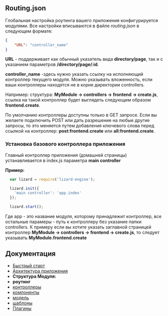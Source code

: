 ## Routing.json

Глобальная настройка роутинга вашего приложения конфигурируется модулями.
Все настройки вписываются в файле *routing.json* в следующем формате:

```json
{
    "URL": "controller_name"
}
```

**URL** - поддерживает как обычный указатель вида **directory/page**, так и с указанием параметров **/directory/page/:id**.

**controller_name** -здесь нужно указать ссылку на исполняющий контроллер текущего модуля. Можно указывать вложенность, если ваши контроллеры
находятся не в корне директории controllers.

Например: структура: **MyModule -> controllers -> frontend -> create.js**, ссылка на такой контроллер
будет выглядеть следующим образом **frontend.create**.

По умолчанию контроллеры доступны только в GET запросе. Если вы желаете подключить POST или дать разрешение на любые другие запросы, то
это меняется путем добавления ключевого слова перед ссылкой на контроллер: **post:frontend.create** или **all:frontend.create**.

### Установка базового контроллера приложения

Главный контроллер приложения (домашней страницы) устанавливается в index.js параметра **main controller**

**Пример:**

```javascript
  var lizard = require('lizard-engine');

  lizard.init({
    'main controller': 'app.index'
  });

  lizard.start();
```

Где app - это название модуля, которому принадлежит контроллер, все остальные парамеры - путь к контроллеру без указание папки controllers.
К примеру если вы хотите указать заглавной страницей контроллер **MyModule -> controllers -> frontend -> create.js**, то следует указывать
 **MyModule.frontend.create**

## Документация

* [Быстрый старт](https://github.com/PoluosmakAndrew/lizard-engine/blob/master/docs/getstarted.md)
* [Архитектура приложения](https://github.com/PoluosmakAndrew/lizard-engine/blob/master/docs/architecture.md)
* **Структура Модуля:**
 * **роутинг**
 * [контроллеры](https://github.com/PoluosmakAndrew/lizard-engine/blob/master/docs/module_controller.md)
 * [компоненты](https://github.com/PoluosmakAndrew/lizard-engine/blob/master/docs/module_component.md)
 * [модель](https://github.com/PoluosmakAndrew/lizard-engine/blob/master/docs/module_model.md)
 * [шаблоны](https://github.com/PoluosmakAndrew/lizard-engine/blob/master/docs/module_template.md)
* [Плагины](https://github.com/PoluosmakAndrew/lizard-engine/blob/master/docs/plugins.md)